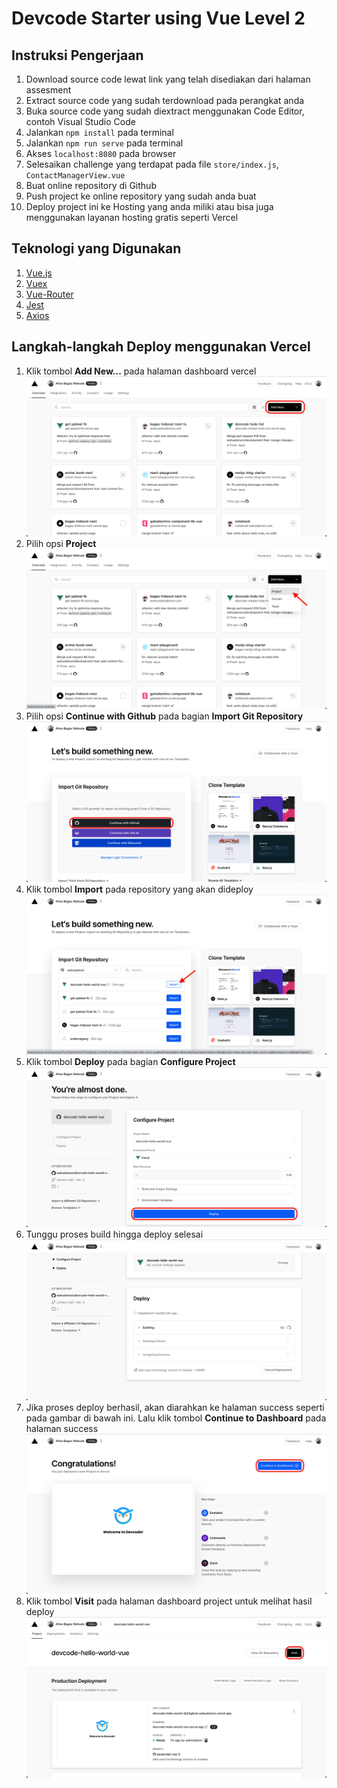# Devcode Starter using Vue Level 2

## Instruksi Pengerjaan

1. Download source code lewat link yang telah disediakan dari halaman assesment
2. Extract source code yang sudah terdownload pada perangkat anda
3. Buka source code yang sudah diextract menggunakan Code Editor, contoh Visual Studio Code
4. Jalankan `npm install` pada terminal
5. Jalankan `npm run serve` pada terminal
6. Akses `localhost:8080` pada browser
7. Selesaikan challenge yang terdapat pada file `store/index.js`, `ContactManagerView.vue`
8. Buat online repository di Github
9. Push project ke online repository yang sudah anda buat
10. Deploy project ini ke Hosting yang anda miliki atau bisa juga menggunakan layanan hosting gratis seperti Vercel

## Teknologi yang Digunakan

1. [Vue.js](https://v2.vuejs.org/v2/guide/)
2. [Vuex](https://v3.vuex.vuejs.org/)
3. [Vue-Router](https://v3.router.vuejs.org/guide/#html)
4. [Jest](https://v1.test-utils.vuejs.org/guides/#getting-started)
5. [Axios](https://axios-http.com/docs/intro)

## Langkah-langkah Deploy menggunakan Vercel

1. Klik tombol **Add New...** pada halaman dashboard vercel
   ![Step 1](deploy-steps/Step-1.png)
2. Pilih opsi **Project**
   ![Step 2](deploy-steps/Step-2.png)
3. Pilih opsi **Continue with Github** pada bagian **Import Git Repository**
   ![Step 3](deploy-steps/Step-3.png)
4. Klik tombol **Import** pada repository yang akan dideploy
   ![Step 4](deploy-steps/Step-4.png)
5. Klik tombol **Deploy** pada bagian **Configure Project**
   ![Step 5](deploy-steps/Step-5.png)
6. Tunggu proses build hingga deploy selesai
   ![Step 6](deploy-steps/Step-6.png)
7. Jika proses deploy berhasil, akan diarahkan ke halaman success seperti pada gambar di bawah ini. Lalu klik tombol **Continue to Dashboard** pada halaman success
   ![Step 7](deploy-steps/Step-7.png)
8. Klik tombol **Visit** pada halaman dashboard project untuk melihat hasil deploy
   ![Step 8](deploy-steps/Step-8.png)
